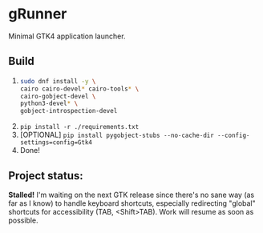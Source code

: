 # gRunner
Minimal GTK4 application launcher.

## Build
1. ```bash
   sudo dnf install -y \
   cairo cairo-devel* cairo-tools* \
   cairo-gobject-devel \
   python3-devel* \
   gobject-introspection-devel 
   ```
2. `pip install -r ./requirements.txt`
3. [OPTIONAL] `pip install pygobject-stubs --no-cache-dir --config-settings=config=Gtk4`
4. Done! 
## Project status:
**Stalled!** I'm waiting on the next GTK release since there's no sane way (as far as I know) to handle keyboard shortcuts, especially redirecting "global" shortcuts for accessibility (TAB, \<Shift\>TAB). Work will resume as soon as possible.
